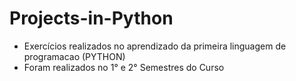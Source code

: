 # Projects-in-Python
- Exercícios realizados no aprendizado da primeira linguagem de programacao (PYTHON)
- Foram realizados no 1° e 2° Semestres do Curso
